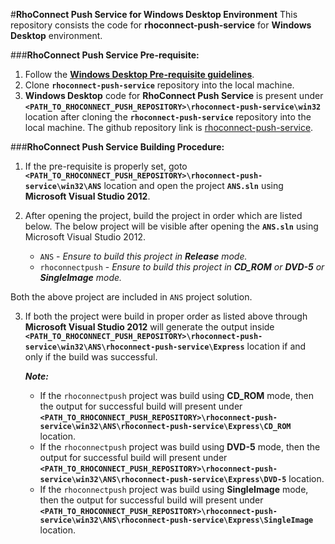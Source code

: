 #**RhoConnect Push Service for Windows Desktop Environment**
This repository consists the code for **rhoconnect-push-service** for **Windows Desktop** environment.

###**RhoConnect Push Service Pre-requisite:**
1. Follow the **[Windows Desktop Pre-requisite guidelines](https://github.com/rhomobile/rhodes/blob/master/doc/oss/Windows_Desktop_Installation_And_Build_Guidelines.md)**.
2. Clone **```rhoconnect-push-service```** repository into the local machine.
3. **Windows Desktop** code for **RhoConnect Push Service** is present under **```<PATH_TO_RHOCONNECT_PUSH_REPOSITORY>\rhoconnect-push-service\win32```** location after cloning the **```rhoconnect-push-service```** repository into the local machine. The github repository link is [rhoconnect-push-service](https://github.com/rhomobile/rhoconnect-push-service.git).

###**RhoConnect Push Service Building Procedure:**
1. If the pre-requisite is properly set, goto  **```<PATH_TO_RHOCONNECT_PUSH_REPOSITORY>\rhoconnect-push-service\win32\ANS```** location and open the project **```ANS.sln```** using **Microsoft Visual Studio 2012**.

2. After opening the project, build the project in order which are listed below. The below project will be visible after opening the **```ANS.sln```** using Microsoft Visual Studio 2012.
   - ```ANS``` - <i>Ensure to build this project in **Release** mode.</i>
   - ```rhoconnectpush``` - <i>Ensure to build this project in **CD_ROM** or **DVD-5** or **SingleImage** mode.</i> 
 
 Both the above project are included in ```ANS``` project solution.

3. If both the project were build in proper order as listed above through **Microsoft Visual Studio 2012** will generate the output inside **```<PATH_TO_RHOCONNECT_PUSH_REPOSITORY>\rhoconnect-push-service\win32\ANS\rhoconnect-push-service\Express```** location if and only if the build was successful.
    
   **<i>Note:</i>**
     - If the ```rhoconnectpush``` project was build using **CD_ROM** mode, then the output for successful build will present under  **```<PATH_TO_RHOCONNECT_PUSH_REPOSITORY>\rhoconnect-push-service\win32\ANS\rhoconnect-push-service\Express\CD_ROM```** location.
     - If the ```rhoconnectpush``` project was build using **DVD-5** mode, then the output for successful build will present under  **```<PATH_TO_RHOCONNECT_PUSH_REPOSITORY>\rhoconnect-push-service\win32\ANS\rhoconnect-push-service\Express\DVD-5```** location.
     - If the ```rhoconnectpush``` project was build using **SingleImage** mode, then the output for successful build will present under  **```<PATH_TO_RHOCONNECT_PUSH_REPOSITORY>\rhoconnect-push-service\win32\ANS\rhoconnect-push-service\Express\SingleImage```** location.
